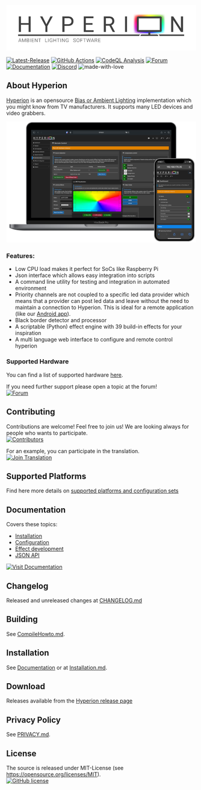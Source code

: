 <picture>
  <source media="(prefers-color-scheme: dark)" srcset="doc/logo_dark.png">
  <source media="(prefers-color-scheme: light)" srcset="doc/logo_light.png">
  <img alt="Hyperion" src="doc/logo_light.png">
</picture>

[![Latest-Release](https://img.shields.io/github/v/release/hyperion-project/hyperion.ng?include_prereleases&label=Latest%20Release&logo=github&logoColor=white&color=0f83e7)](https://github.com/hyperion-project/hyperion.ng/releases)
[![GitHub Actions](https://github.com/hyperion-project/hyperion.ng/workflows/Hyperion%20CI%20Build/badge.svg?branch=master)](https://github.com/hyperion-project/hyperion.ng/actions)
[![CodeQL Analysis](https://github.com/hyperion-project/hyperion.ng/actions/workflows/codeql.yml/badge.svg)](https://github.com/hyperion-project/hyperion.ng/actions/workflows/codeql.yml)
[![Forum](https://img.shields.io/website/https/hyperion-project.org.svg?label=Forum&down_color=red&down_message=offline&up_color=4bc51d&up_message=online&logo=homeadvisor&logoColor=white)](https://www.hyperion-project.org)
[![Documentation](https://img.shields.io/website/https/docs.hyperion-project.org.svg?label=Documentation&down_color=red&down_message=offline&up_color=4bc51d&up_message=online&logo=read-the-docs)](https://docs.hyperion-project.org)
[![Discord](https://img.shields.io/discord/785578322167463937?label=Discord&logo=discord&logoColor=white&color=4bc51d)](https://discord.gg/khkR8Vx3ff)
![made-with-love](https://img.shields.io/badge/Made%20With-&#9829;-ff0000.svg)

## About Hyperion

[Hyperion](https://github.com/hyperion-project/hyperion.ng) is an opensource [Bias or Ambient Lighting](https://en.wikipedia.org/wiki/Bias_lighting) implementation which you might know from TV manufacturers. It supports many LED devices and video grabbers.

![Screenshot](doc/screenshot.png)

### Features:

* Low CPU load makes it perfect for SoCs like Raspberry Pi
* Json interface which allows easy integration into scripts
* A command line utility for testing and integration in automated environment
* Priority channels are not coupled to a specific led data provider which means that a provider can post led data and leave without the need to maintain a connection to Hyperion. This is ideal for a remote application (like our [Android app](https://play.google.com/store/apps/details?id=nl.hyperion.hyperionpro)).
* Black border detector and processor
* A scriptable (Python) effect engine with 39 build-in effects for your inspiration
* A multi language web interface to configure and remote control hyperion

### Supported Hardware

You can find a list of supported hardware [here](https://docs.hyperion-project.org/en/user/leddevices/).

If you need further support please open a topic at the forum!<br>
[![Forum](https://img.shields.io/website/https/hyperion-project.org.svg?label=Forum&down_color=red&down_message=offline&up_color=4bc51d&up_message=online&logo=homeadvisor&logoColor=white)](https://www.hyperion-project.org)

## Contributing

Contributions are welcome! Feel free to join us! We are looking always for people who wants to participate.<br>
[![Contributors](https://img.shields.io/github/contributors/hyperion-project/hyperion.ng.svg?label=Contributors&logo=github&logoColor=white)](https://github.com/hyperion-project/hyperion.ng/graphs/contributors)

For an example, you can participate in the translation.<br>
[![Join Translation](https://img.shields.io/badge/POEditor-4bc51d.svg?label=Join%20Translation)](https://poeditor.com/join/project/Y4F6vHRFjA)

## Supported Platforms

Find here more details on [supported platforms and configuration sets](doc/development/SupportedPlatforms.md)

## Documentation
Covers these topics:
- [Installation](https://docs.hyperion-project.org/en/user/Installation.html)
- [Configuration](https://docs.hyperion-project.org/en/user/Configuration.html)
- [Effect development](https://docs.hyperion-project.org/en/effects/#effect-files)
- [JSON API](https://docs.hyperion-project.org/en/json/)

[![Visit Documentation](https://img.shields.io/website/https/docs.hyperion-project.org.svg?label=Documentation&down_color=red&down_message=offline&up_color=4bc51d&up_message=online&logo=read-the-docs)](https://docs.hyperion-project.org)

## Changelog
Released and unreleased changes at [CHANGELOG.md](CHANGELOG.md)

## Building
See [CompileHowto.md](doc/development/CompileHowto.md).

## Installation
See [Documentation](https://docs.hyperion-project.org/en/user/Installation.html) or at [Installation.md](Installation.md).

## Download
Releases available from the [Hyperion release page](https://github.com/hyperion-project/hyperion.ng/releases)

## Privacy Policy
See [PRIVACY.md](PRIVACY.md).

## License
The source is released under MIT-License (see https://opensource.org/licenses/MIT).<br>
[![GitHub license](https://img.shields.io/badge/License-MIT-yellow.svg)](https://raw.githubusercontent.com/hyperion-project/hyperion.ng/master/LICENSE)

